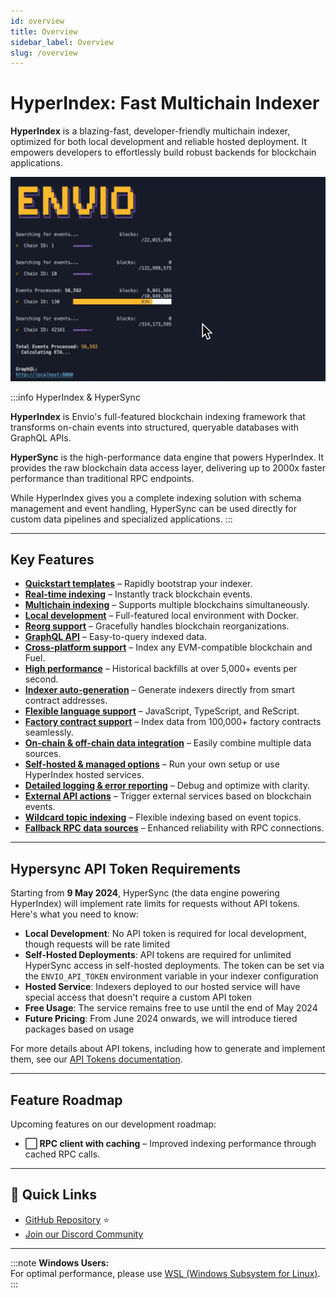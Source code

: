 ```yaml
---
id: overview
title: Overview
sidebar_label: Overview
slug: /overview
---
```


<Head>
  <meta name="og:image" content="/img/preview-banner.png" />
  <meta name="twitter:image" content="/img/preview-banner.png" />
</Head>

# HyperIndex: Fast Multichain Indexer

**HyperIndex** is a blazing-fast, developer-friendly multichain indexer, optimized for both local development and reliable hosted deployment. It empowers developers to effortlessly build robust backends for blockchain applications.

![Sync Process](../../static/img/sync.gif)

:::info HyperIndex & HyperSync

**HyperIndex** is Envio's full-featured blockchain indexing framework that transforms on-chain events into structured, queryable databases with GraphQL APIs.

**HyperSync** is the high-performance data engine that powers HyperIndex. It provides the raw blockchain data access layer, delivering up to 2000x faster performance than traditional RPC endpoints.

While HyperIndex gives you a complete indexing solution with schema management and event handling, HyperSync can be used directly for custom data pipelines and specialized applications.
:::

---

## Key Features

- **[Quickstart templates](/docs/HyperIndex/greeter-tutorial)** – Rapidly bootstrap your indexer.
- **[Real-time indexing](/docs/HyperIndex/latency-at-head)** – Instantly track blockchain events.
- **[Multichain indexing](/docs/HyperIndex/multichain-indexing)** – Supports multiple blockchains simultaneously.
- **[Local development](/docs/HyperIndex/running-locally)** – Full-featured local environment with Docker.
- **[Reorg support](/docs/HyperIndex/reorgs-support)** – Gracefully handles blockchain reorganizations.
- **[GraphQL API](/docs/HyperIndex/navigating-hasura)** – Easy-to-query indexed data.
- **[Cross-platform support](/docs/HyperIndex/supported-networks)** – Index any EVM-compatible blockchain and Fuel.
- **[High performance](/docs/HyperIndex/benchmarking)** – Historical backfills at over 5,000+ events per second.
- **[Indexer auto-generation](/docs/HyperIndex/contract-import)** – Generate indexers directly from smart contract addresses.
- **[Flexible language support](/docs/HyperIndex/terminology#programming-languages)** – JavaScript, TypeScript, and ReScript.
- **[Factory contract support](/docs/HyperIndex/dynamic-contracts)** – Index data from 100,000+ factory contracts seamlessly.
- **[On-chain & off-chain data integration](/docs/HyperIndex/contract-state)** – Easily combine multiple data sources.
- **[Self-hosted & managed options](/docs/HyperIndex/hosted-service)** – Run your own setup or use HyperIndex hosted services.
- **[Detailed logging & error reporting](/docs/HyperIndex/logging)** – Debug and optimize with clarity.
- **[External API actions](/docs/HyperIndex/ipfs)** – Trigger external services based on blockchain events.
- **[Wildcard topic indexing](/docs/HyperIndex/wildcard-indexing)** – Flexible indexing based on event topics.
- **[Fallback RPC data sources](/docs/HyperIndex/hypersync#improving-resilience-with-rpc-fallback)** – Enhanced reliability with RPC connections.

---

## Hypersync API Token Requirements

Starting from **9 May 2024**, HyperSync (the data engine powering HyperIndex) will implement rate limits for requests without API tokens. Here's what you need to know:

- **Local Development**: No API token is required for local development, though requests will be rate limited
- **Self-Hosted Deployments**: API tokens are required for unlimited HyperSync access in self-hosted deployments. The token can be set via the `ENVIO_API_TOKEN` environment variable in your indexer configuration
- **Hosted Service**: Indexers deployed to our hosted service will have special access that doesn't require a custom API token
- **Free Usage**: The service remains free to use until the end of May 2024
- **Future Pricing**: From June 2024 onwards, we will introduce tiered packages based on usage

For more details about API tokens, including how to generate and implement them, see our [API Tokens documentation](/docs/HyperSync/api-tokens).

---

## Feature Roadmap

Upcoming features on our development roadmap:

- **⬜ RPC client with caching** – Improved indexing performance through cached RPC calls.

---

## 🔗 Quick Links

- [GitHub Repository](https://github.com/enviodev/hyperindex) ⭐
- [Join our Discord Community](https://discord.gg/Q9qt8gZ2fX)

---

:::note
**Windows Users:**  
For optimal performance, please use [WSL (Windows Subsystem for Linux)](https://learn.microsoft.com/en-us/windows/wsl/install).
:::

